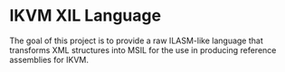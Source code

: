 # IKVM XIL Language

The goal of this project is to provide a raw ILASM-like language that transforms XML structures into MSIL for the use in producing reference assemblies for IKVM.
